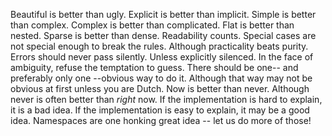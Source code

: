 Beautiful is better than ugly.
Explicit is better than implicit.
Simple is better than complex.
Complex is better than complicated.
Flat is better than nested.
Sparse is better than dense.
Readability counts.
Special cases are not special enough to break the rules.
Although practicality beats purity.
Errors should never pass silently.
Unless explicitly silenced.
In the face of ambiguity, refuse the temptation to guess.
There should be one-- and preferably only one --obvious way to do it.
Although that way may not be obvious at first unless you are Dutch.
Now is better than never.
Although never is often better than *right* now.
If the implementation is hard to explain, it is a bad idea.
If the implementation is easy to explain, it may be a good idea.
Namespaces are one honking great idea -- let us do more of those!

